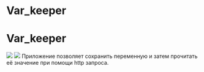 # Var_keeper
# Var_keeper

![](https://github.com/Timiry/var_keeper/actions/workflows/staging.yml/badge.svg) ![](https://img.shields.io/docker/v/timiry/var_keeper?label=build%20for%20commit&sort=date)
Приложение позволяет сохранить переменную и затем прочитать её значение при помощи http запроса.
